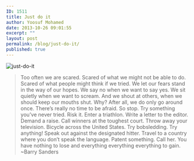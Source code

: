 ```yaml
---
ID: 1511
title: Just do it
author: Yoosuf Mohamed
date: 2013-10-26 09:01:55
excerpt: ""
layout: post
permalink: /blog/just-do-it/
published: true
---
```


![just-do-it](http://s3.amazonaws.com/yoosuf.me/wp-content/uploads/2013/10/just-do-it.jpg)

> Too often we are scared.
> Scared of what we might not be able to do.
> Scared of what people might think if we tried.
> We let our fears stand in the way of our hopes.
> We say no when we want to say yes.
> We sit quietly when we want to scream.
> And we shout at others, when we should keep our mouths shut.
> Why?
> After all, we do only go around once.
> There’s really no time to be afraid.
> So stop.
> Try something you’ve never tried. Risk it.
> Enter a triathlon.
> Write a letter to the editor. Demand a raise.
> Call winners at the toughest court. Throw away your television.
> Bicycle across the United States.
> Try bobsledding.
> Try anything!
> Speak out against the designated hitter.
> Travel to a country where you don’t speak the language.
> Patent something.
> Call her.
> You have nothing to lose and everything everything everything to gain.
> ~Barry Sanders
